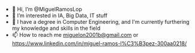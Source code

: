 - 👋 Hi, I’m @MiguelRamosLop
- 👀 I’m interested in IA, Big Data, IT stuff
- 🌱 I have a degree in Computer Engineering, and I'm currently furthering my knowledge and skills in the field
- 📫 How to reach me miguelon2001b@gmail.com or https://www.linkedin.com/in/miguel-ramos-l%C3%B3pez-300aa0218/

<!---
MiguelRamosLop/MiguelRamosLop is a ✨ special ✨ repository because its `README.md` (this file) appears on your GitHub profile.
You can click the Preview link to take a look at your changes.
--->
